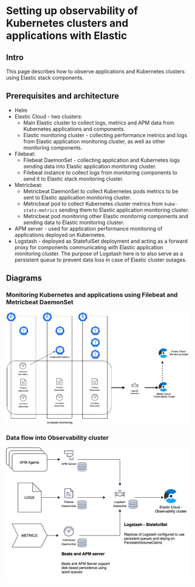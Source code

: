 # Setting up observability of Kubernetes clusters and applications with Elastic

## Intro
This page describes how to observe applications and Kubernetes clusters using Elastic stack components.

## Prerequisites and architecture
* Helm
* Elastic Cloud - two clusters:
  * Main Elastic cluster to collect logs, metrics and APM data from Kubernetes applications and components.
  * Elastic monitoring cluster - collecting performance metrics and logs from Elastic application monitoring cluster, as well as other monitoring components.
* Filebeat:
  * Filebeat DaemonSet - collecting application and Kubernetes logs sending data into Elastic application monitoring cluster.
  * Filebeat instance to collect logs from monitoring components to send it to Elastic stack monitoring cluster.
* Metricbeat:
  * Metricbeat DaemonSet to collect Kubernetes pods metrics to be sent to Elastic application monitoring cluster.
  * Metricbeat pod to collect Kubernetes cluster metrics from `kube-stats-metrics` sending them to Elastic application monitoring cluster.
  * Metricbeat pod monitoring other Elastic monitornig components and sending data to Elastic monitoring cluster.
* APM server - used for application performance monitoring of applications deployed on Kubernetes.
* Logstash - deployed as StatefulSet deployment and acting as a forward proxy for components communicating with Elastic application monitoring cluster. The purpose of Logstash here is to also serve as a persistent queue to prevent data loss in case of Elastic cluster outages.

## Diagrams
### Monitoring Kubernetes and applications using Filebeat and Metricbeat DaemonSet
![Monitoring diagram](images/monitoring1.png)
### Data flow into Observability cluster
![Data flow](images/monitoring2.png)

